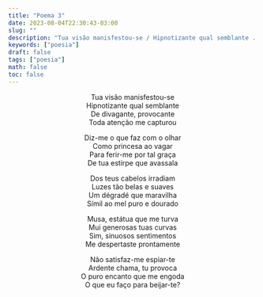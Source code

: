 ```yaml
---
title: "Poema 3"
date: 2023-08-04T22:30:43-03:00
slug: ""
description: "Tua visão manisfestou-se / Hipnotizante qual semblante ..."
keywords: ["poesia"]
draft: false
tags: ["poesia"]
math: false
toc: false
---
```


<div style="text-align: center">
Tua visão manisfestou-se<br>
Hipnotizante qual semblante<br>
De divagante, provocante<br>
Toda atenção me capturou<br>

Diz-me o que faz com o olhar<br>
Como princesa ao vagar<br>
Para ferir-me por tal graça<br>
De tua estirpe que avassala<br>

Dos teus cabelos irradiam<br>
Luzes tão belas e suaves<br>
Um dégradé que maravilha<br>
Símil ao mel puro e dourado<br>

Musa, estátua que me turva<br>
Mui generosas tuas curvas<br>
Sim, sinuosos sentimentos<br>
Me despertaste prontamente<br>

Não satisfaz-me espiar-te<br>
Ardente chama, tu provoca<br>
O puro encanto que me engoda<br>
O que eu faço para beijar-te?<br>
</div>
